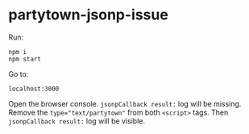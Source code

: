 # partytown-jsonp-issue

Run:
```
npm i
npm start
```
Go to:
```
localhost:3000
```
Open the browser console. `jsonpCallback result:` log will be missing.
Remove the `type="text/partytown"` from both `<script>` tags. Then `jsonpCallback result:` log will be visible.
